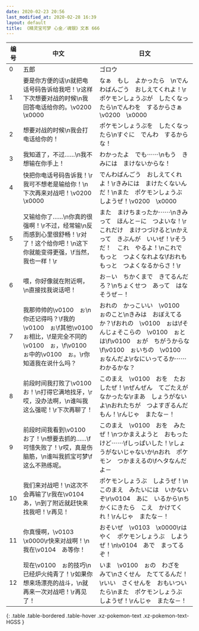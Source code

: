 ```yaml
---
date: 2020-02-23 20:56
last_modified_at: 2020-02-28 16:39
layout: default
title: 《精灵宝可梦 心金／魂银》文本 666
---
```

| 编号 | 中文 | 日文 |
| ---- | ---- | ---- |
| 0 | 五郎 | ゴロウ |
| 1 | 要是你方便的话\n就把电话号码告诉给我吧！\r这样下次想要对战的时候\n我回答电话给你的。\v0200　\x0000 | なぁ　もし　よかったら　\nでんわばんごう　おしえてくれよ！\rポケモンしょうぶが　したくなったら\nでんわを　するからさぁ\v0200　\x0000 |
| 2 | 想要对战的时候\n我会打电话给你的！ | ポケモンしょうぶを　したくなったら\nすぐに　でんわ　するからな！ |
| 3 | 我知道了，不过……\n我不想输在你手上！ | わかったよ　でも⋯⋯\nもう　きみには　まけないからな！ |
| 4 | 快把你电话号码告诉我！\r我可不想老是输给你！\n下次再来对战吧！\v0200　\x0000 | でんわばんごう　おしえてくれよ！\rきみには　まけたくないんだ！\nまた　ポケモンしょうぶ　しようぜ！\v0200　\x0000 |
| 5 | 又输给你了……\n你真的很强啊！\r不过，经常输\n反而感到心里很舒畅！\r对了！这个给你吧！\n这下你就能变得更强，\f当然，我也一样！\r | また　まけちまったか⋯⋯\nきみって　ほんと－に　つよいな！\rこれだけ　まけつづけると\nかえって　きぶんが　いいぜ！\rそうだ！　これ　やるよ！\nこれで　もっと　つよくなれよな\fおれも　もっと　つよくなるからさ！\r |
| 6 | 喂，你好像就在附近啊，\n直接找我说话吧！ | お－い　ちかくまで　きてるんだろ？\nちょくせつ　あって　はなそうぜ－！ |
| 7 | 我那帅帅的\v0100　ぉ\n你还记得吗？\f我的\v0100　ぉ\f其他\v0100　ぉ相比，\f是完全不同的\v0100　ぉ，\f\v0100　ぉ中的\v0100　ぉ。\r你知道我在说什么吗？ | おれの　かっこいい　\v0100　ぉのこと\nきみは　おぼえてるか？\fおれの　\v0100　ぉは\fそんじょそこらの　\v0100　ぉとは\f\v0100　ぉが　ちがうからな\f\v0100　ぉいちの　\v0100　ぉなんだよ\rなにいってるか⋯⋯　わかるかな？ |
| 8 | 前段时间我打败了\v0100　お！\n打得它满地找牙，\r哎，没办法啊，\n谁叫我这么强呢！\r下次再聊了！ | このまえ　\v0100　おを　たおしたぜ！\nぜんぜん　てごたえが　なかったな\rまあ　しょうがないよ\nおれたちが　つよすぎるんだもん！\rんじゃ　またな－！ |
| 9 | 前段时间我看到\v0100　お了！\n想要去抓的……\f可惜失败了！\r哎，真是伤脑筋，\n谁叫我抓宝可梦\f这么不熟练呢。 | このまえ　\v0100　おを　みたぜ！\nつかまえようと　おもったけど⋯⋯\fしっぱいした！\rしょうがないじゃないか\nおれ　ポケモン　つかまえるの\fヘタなんだよ－ |
| 10 | 我们来对战吧！\n这次不会再输了\r我在\v0104　あ，\n到了附近就赶快来找我吧！\r再见！ | ポケモンしょうぶ　しようぜ！\nこのまえ　みたいには　いかないぞ\r\v0104　あに　いるから\nちかくにきたら　こえ　かけてくれ！\rんじゃ　またな－！ |
| 11 | 你真慢啊，\v0103　\x0000\r快来对战啊！\n我在\v0104　あ等你！ | おそいぜ　\v0103　\x0000\rはやく　ポケモンしょうぶ　しようぜ！\n\v0104　あで　まってるぞ！ |
| 12 | 现在\v0100　ぉ的技巧\n已经炉火纯青了！\r如果你想来场漂亮的战斗，\n就再来一次对战吧！\r再见了！ | いま　\v0100　ぉの　わざを　みて\nさくせん　たててるんだ！\rいい　さくせんを　おもいついたら\nまた　ポケモンしょうぶ　しようぜ！\rんじゃ　またな－！ |
{: .table .table-bordered .table-hover .xz-pokemon-text .xz-pokemon-text-HGSS }